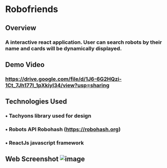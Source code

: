 # Robofriends

## Overview ##
### A interactive react application. User can search robots by their name and cards will be dynamically displayed.


## Demo Video ##
### https://drive.google.com/file/d/1J6-6G2HQzi-1Ct_7Jh177I_1pXkiyI34/view?usp=sharing


## Technologies Used ##
### • Tachyons library used for design
### • Robots API Robohash (https://robohash.org)
### • ReactJs javascript framework

## Web Screenshot ![image](https://user-images.githubusercontent.com/46899307/129168834-733e7d2f-0478-4e69-9bc9-4d6dc13add8b.png)
